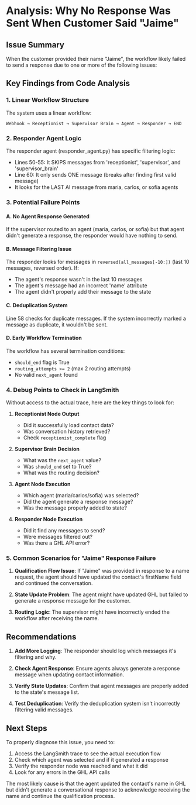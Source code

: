 # Analysis: Why No Response Was Sent When Customer Said "Jaime"

## Issue Summary
When the customer provided their name "Jaime", the workflow likely failed to send a response due to one or more of the following issues:

## Key Findings from Code Analysis

### 1. **Linear Workflow Structure**
The system uses a linear workflow:
```
Webhook → Receptionist → Supervisor Brain → Agent → Responder → END
```

### 2. **Responder Agent Logic**
The responder agent (responder_agent.py) has specific filtering logic:
- Lines 50-55: It SKIPS messages from 'receptionist', 'supervisor', and 'supervisor_brain'
- Line 60: It only sends ONE message (breaks after finding first valid message)
- It looks for the LAST AI message from maria, carlos, or sofia agents

### 3. **Potential Failure Points**

#### A. **No Agent Response Generated**
If the supervisor routed to an agent (maria, carlos, or sofia) but that agent didn't generate a response, the responder would have nothing to send.

#### B. **Message Filtering Issue**
The responder looks for messages in `reversed(all_messages[-10:])` (last 10 messages, reversed order). If:
- The agent's response wasn't in the last 10 messages
- The agent's message had an incorrect 'name' attribute
- The agent didn't properly add their message to the state

#### C. **Deduplication System**
Line 58 checks for duplicate messages. If the system incorrectly marked a message as duplicate, it wouldn't be sent.

#### D. **Early Workflow Termination**
The workflow has several termination conditions:
- `should_end` flag is True
- `routing_attempts >= 2` (max 2 routing attempts)
- No valid `next_agent` found

### 4. **Debug Points to Check in LangSmith**

Without access to the actual trace, here are the key things to look for:

1. **Receptionist Node Output**
   - Did it successfully load contact data?
   - Was conversation history retrieved?
   - Check `receptionist_complete` flag

2. **Supervisor Brain Decision**
   - What was the `next_agent` value?
   - Was `should_end` set to True?
   - What was the routing decision?

3. **Agent Node Execution**
   - Which agent (maria/carlos/sofia) was selected?
   - Did the agent generate a response message?
   - Was the message properly added to state?

4. **Responder Node Execution**
   - Did it find any messages to send?
   - Were messages filtered out?
   - Was there a GHL API error?

### 5. **Common Scenarios for "Jaime" Response Failure**

1. **Qualification Flow Issue**: If "Jaime" was provided in response to a name request, the agent should have updated the contact's firstName field and continued the conversation.

2. **State Update Problem**: The agent might have updated GHL but failed to generate a response message for the customer.

3. **Routing Logic**: The supervisor might have incorrectly ended the workflow after receiving the name.

## Recommendations

1. **Add More Logging**: The responder should log which messages it's filtering and why.

2. **Check Agent Response**: Ensure agents always generate a response message when updating contact information.

3. **Verify State Updates**: Confirm that agent messages are properly added to the state's message list.

4. **Test Deduplication**: Verify the deduplication system isn't incorrectly filtering valid messages.

## Next Steps

To properly diagnose this issue, you need to:
1. Access the LangSmith trace to see the actual execution flow
2. Check which agent was selected and if it generated a response
3. Verify the responder node was reached and what it did
4. Look for any errors in the GHL API calls

The most likely cause is that the agent updated the contact's name in GHL but didn't generate a conversational response to acknowledge receiving the name and continue the qualification process.